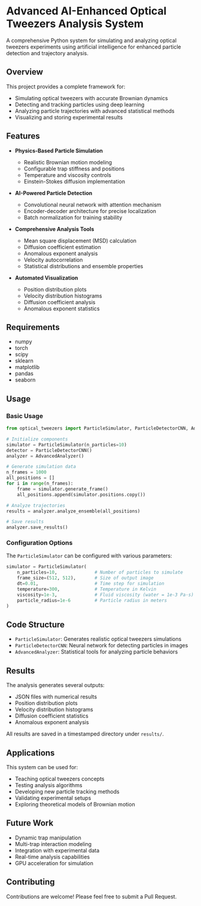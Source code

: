 # Advanced AI-Enhanced Optical Tweezers Analysis System

A comprehensive Python system for simulating and analyzing optical tweezers experiments using artificial intelligence for enhanced particle detection and trajectory analysis.

## Overview

This project provides a complete framework for:
- Simulating optical tweezers with accurate Brownian dynamics
- Detecting and tracking particles using deep learning
- Analyzing particle trajectories with advanced statistical methods
- Visualizing and storing experimental results

## Features

- **Physics-Based Particle Simulation**
  - Realistic Brownian motion modeling
  - Configurable trap stiffness and positions
  - Temperature and viscosity controls
  - Einstein-Stokes diffusion implementation

- **AI-Powered Particle Detection**
  - Convolutional neural network with attention mechanism
  - Encoder-decoder architecture for precise localization
  - Batch normalization for training stability

- **Comprehensive Analysis Tools**
  - Mean square displacement (MSD) calculation
  - Diffusion coefficient estimation
  - Anomalous exponent analysis
  - Velocity autocorrelation
  - Statistical distributions and ensemble properties

- **Automated Visualization**
  - Position distribution plots
  - Velocity distribution histograms
  - Diffusion coefficient analysis
  - Anomalous exponent statistics

## Requirements

- numpy
- torch
- scipy
- sklearn
- matplotlib
- pandas
- seaborn

## Usage

### Basic Usage

```python
from optical_tweezers import ParticleSimulator, ParticleDetectorCNN, AdvancedAnalyzer

# Initialize components
simulator = ParticleSimulator(n_particles=10)
detector = ParticleDetectorCNN()
analyzer = AdvancedAnalyzer()

# Generate simulation data
n_frames = 1000
all_positions = []
for i in range(n_frames):
    frame = simulator.generate_frame()
    all_positions.append(simulator.positions.copy())

# Analyze trajectories
results = analyzer.analyze_ensemble(all_positions)

# Save results
analyzer.save_results()
```

### Configuration Options

The `ParticleSimulator` can be configured with various parameters:

```python
simulator = ParticleSimulator(
    n_particles=10,              # Number of particles to simulate
    frame_size=(512, 512),       # Size of output image
    dt=0.01,                     # Time step for simulation
    temperature=300,             # Temperature in Kelvin
    viscosity=1e-3,              # Fluid viscosity (water = 1e-3 Pa·s)
    particle_radius=1e-6         # Particle radius in meters
)
```

## Code Structure

- `ParticleSimulator`: Generates realistic optical tweezers simulations
- `ParticleDetectorCNN`: Neural network for detecting particles in images
- `AdvancedAnalyzer`: Statistical tools for analyzing particle behaviors

## Results

The analysis generates several outputs:
- JSON files with numerical results
- Position distribution plots
- Velocity distribution histograms
- Diffusion coefficient statistics
- Anomalous exponent analysis

All results are saved in a timestamped directory under `results/`.

## Applications

This system can be used for:
- Teaching optical tweezers concepts
- Testing analysis algorithms
- Developing new particle tracking methods
- Validating experimental setups
- Exploring theoretical models of Brownian motion

## Future Work

- Dynamic trap manipulation
- Multi-trap interaction modeling
- Integration with experimental data
- Real-time analysis capabilities
- GPU acceleration for simulation

## Contributing

Contributions are welcome! Please feel free to submit a Pull Request.
